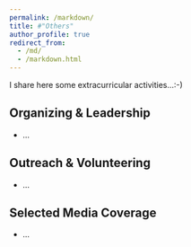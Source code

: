 ```yaml
---
permalink: /markdown/
title: #"Others"
author_profile: true
redirect_from: 
  - /md/
  - /markdown.html
---
```


I share here some extracurricular activities...:-)

Organizing & Leadership
------
* ...

Outreach & Volunteering
------
* ...

Selected Media Coverage
------
* ...